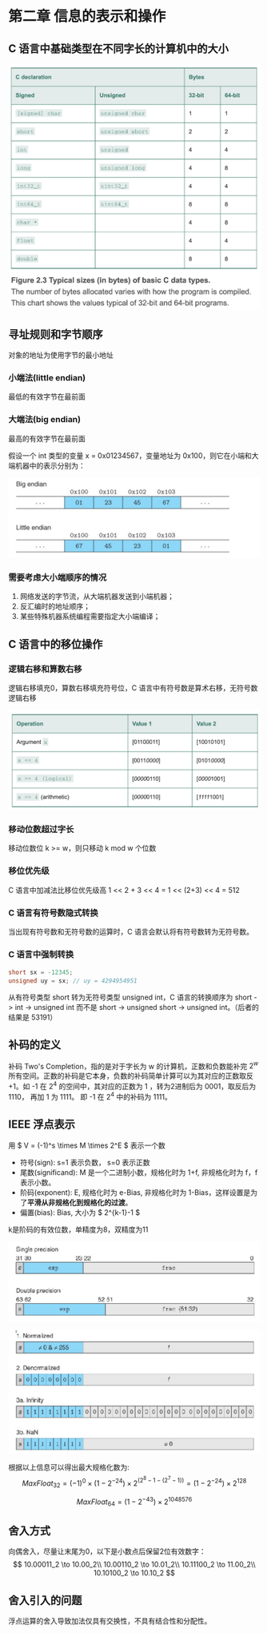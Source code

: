 # 第二章 信息的表示和操作

## C 语言中基础类型在不同字长的计算机中的大小
![类型大小表](c_data_type_size.png)

## 寻址规则和字节顺序

对象的地址为使用字节的最小地址

### 小端法(little endian)

最低的有效字节在最前面

### 大端法(big endian)

最高的有效字节在最前面

假设一个 int 类型的变量 x = 0x01234567，变量地址为 0x100，则它在小端和大端机器中的表示分别为：

![大小端](endian.png)

### 需要考虑大小端顺序的情况
1. 网络发送的字节流，从大端机器发送到小端机器；
2. 反汇编时的地址顺序；
3. 某些特殊机器系统编程需要指定大小端编译；

## C 语言中的移位操作

### 逻辑右移和算数右移

逻辑右移填充0，算数右移填充符号位，C 语言中有符号数是算术右移，无符号数逻辑右移

![移位操作](shift_in_c.png)

### 移动位数超过字长

移动位数位 k >= w，则只移动 k mod w 个位数

### 移位优先级

C 语言中加减法比移位优先级高
1 << 2 + 3 << 4 = 1 << (2+3) << 4 = 512


### C 语言有符号数隐式转换

当出现有符号数和无符号数的运算时，C 语言会默认将有符号数转为无符号数。

### C 语言中强制转换

```c
short sx = -12345;
unsigned uy = sx; // uy = 4294954951
```
从有符号类型 short 转为无符号类型 unsigned int，C 语言的转换顺序为 short -> int -> unsigned int 而不是 short -> unsigned short -> unsigned int。（后者的结果是 53191）

## 补码的定义

补码 Two's Completion，指的是对于字长为 w 的计算机，正数和负数能补完 $2^w$ 所有空间。正数的补码是它本身，负数的补码简单计算可以为其对应的正数取反+1。如 -1 在 $2^4$ 的空间中，其对应的正数为 1 ，转为2进制后为 0001，取反后为 1110， 再加 1 为 1111。 即 -1 在 $2^4$ 中的补码为 1111。

## IEEE 浮点表示

用 $ V = (-1)^s \times M \times 2^E $ 表示一个数
- 符号(sign): s=1 表示负数， s=0 表示正数
- 尾数(significand): M 是一个二进制小数，规格化时为 1+f, 非规格化时为 f，f 表示小数。
- 阶码(exponent): E, 规格化时为 e-Bias, 非规格化时为 1-Bias，这样设置是为了**平滑从非规格化到规格化的过渡**。
- 偏置(bias): Bias, 大小为 $ 2^{k-1}-1 $

k是阶码的有效位数，单精度为8，双精度为11

![IEEE浮点数](IEEE_format.png)

![单精度小数表示](float32.png)

根据以上信息可以得出最大规格化数为:
$$
MaxFloat_{32} = (-1)^0 \times  (1-2^{-24})\times 2^{(2^8-1-(2^7-1))} = (1-2^{-24})\times 2^{128}
$$

$$
MaxFloat_{64} = (1-2^{-43}) \times 2^{1048576}
$$

## 舍入方式

向偶舍入，尽量让末尾为0，以下是小数点后保留2位有效数字：
$$
10.00011_2 \to 10.00_2\\
10.00110_2 \to 10.01_2\\
10.11100_2 \to 11.00_2\\
10.10100_2 \to 10.10_2
$$

## 舍入引入的问题

浮点运算的舍入导致加法仅具有交换性，不具有结合性和分配性。